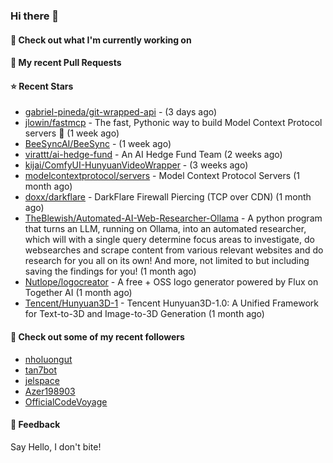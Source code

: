 ### Hi there 👋

#### 👷 Check out what I'm currently working on

#### 🔨 My recent Pull Requests


#### ⭐ Recent Stars

- [gabriel-pineda/git-wrapped-api](https://github.com/gabriel-pineda/git-wrapped-api) -  (3 days ago)
- [jlowin/fastmcp](https://github.com/jlowin/fastmcp) - The fast, Pythonic way to build Model Context Protocol servers 🚀  (1 week ago)
- [BeeSyncAI/BeeSync](https://github.com/BeeSyncAI/BeeSync) -  (1 week ago)
- [virattt/ai-hedge-fund](https://github.com/virattt/ai-hedge-fund) - An AI Hedge Fund Team (2 weeks ago)
- [kijai/ComfyUI-HunyuanVideoWrapper](https://github.com/kijai/ComfyUI-HunyuanVideoWrapper) -  (3 weeks ago)
- [modelcontextprotocol/servers](https://github.com/modelcontextprotocol/servers) - Model Context Protocol Servers (1 month ago)
- [doxx/darkflare](https://github.com/doxx/darkflare) - DarkFlare Firewall Piercing (TCP over CDN) (1 month ago)
- [TheBlewish/Automated-AI-Web-Researcher-Ollama](https://github.com/TheBlewish/Automated-AI-Web-Researcher-Ollama) - A python program that turns an LLM, running on Ollama, into an automated researcher, which will with a single query determine focus areas to investigate, do websearches and scrape content from various relevant websites and do research for you all on its own! And more, not limited to but including saving the findings for you! (1 month ago)
- [Nutlope/logocreator](https://github.com/Nutlope/logocreator) - A free &#43; OSS logo generator powered by Flux on Together AI (1 month ago)
- [Tencent/Hunyuan3D-1](https://github.com/Tencent/Hunyuan3D-1) - Tencent Hunyuan3D-1.0: A Unified Framework for Text-to-3D and Image-to-3D Generation (1 month ago)

#### 👯 Check out some of my recent followers

- [nholuongut](https://github.com/nholuongut)
- [tan7bot](https://github.com/tan7bot)
- [jelspace](https://github.com/jelspace)
- [Azer198903](https://github.com/Azer198903)
- [OfficialCodeVoyage](https://github.com/OfficialCodeVoyage)

#### 💬 Feedback

Say Hello, I don't bite!